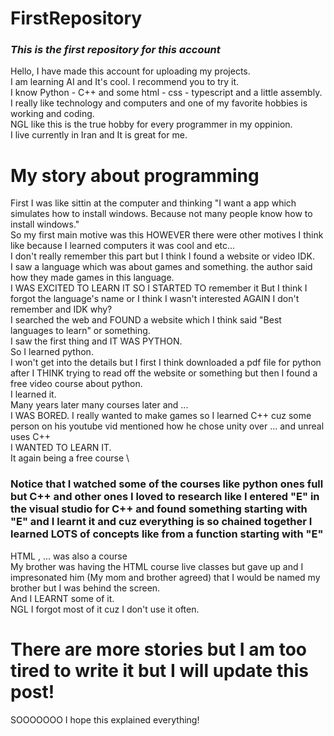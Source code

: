 # FirstRepository
### ***This is the first repository for this account***
Hello, I have made this account for uploading my projects. \
I am learning AI and It's cool. I recommend you to try it. \
I know Python - C++ and some html - css - typescript and a little assembly. \
I really like technology and computers and one of my favorite hobbies is working and coding. \
NGL like this is the true hobby for every programmer in my oppinion. \
I live currently in Iran and It is great for me.
# My story about programming
First I was like sittin at the computer and thinking "I want a app which simulates how to install windows. Because not many people know how to install windows." \
So my first main motive was this HOWEVER there were other motives I think like because I learned computers it was cool and etc... \
I don't really remember this part but I think I found a website or video IDK. \
I saw a language which was about games and something. the author said how they made games in this language. \
I WAS EXCITED TO LEARN IT SO I STARTED TO remember it But I think I forgot the language's name or I think I wasn't interested AGAIN I don't remember and IDK why? \
I searched the web and FOUND a website which I think said "Best languages to learn" or something. \
I saw the first thing and IT WAS PYTHON. \
So I learned python. \
I won't get into the details but I first I think downloaded a pdf file for python after I THINK trying to read off the website or something but then I found a free video course about python. \
I learned it. \
Many years later many courses later and ... \
I WAS BORED. I really wanted to make games so I learned C++ cuz some person on his youtube vid mentioned how he chose unity over ... and unreal uses C++ \
I WANTED TO LEARN IT. \
It again being a free course \
### Notice that I watched some of the courses like python ones full but C++ and other ones I loved to research like I entered "E" in the visual studio for C++ and found something starting with "E" and I learnt it and cuz everything is so chained together I learned LOTS of concepts like from a function starting with "E"
HTML , ... was also a course \
My brother was having the HTML course live classes but gave up and I impresonated him (My mom and brother agreed) that I would be named my brother but I was behind the screen. \
And I LEARNT some of it. \
NGL I forgot most of it cuz I don't use it often.
# There are more stories but I am too tired to write it but I will update this post!
SOOOOOOO I hope this explained everything!
